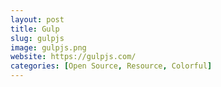 ```yaml
---
layout: post
title: Gulp
slug: gulpjs
image: gulpjs.png
website: https://gulpjs.com/
categories: [Open Source, Resource, Colorful]
---
```

